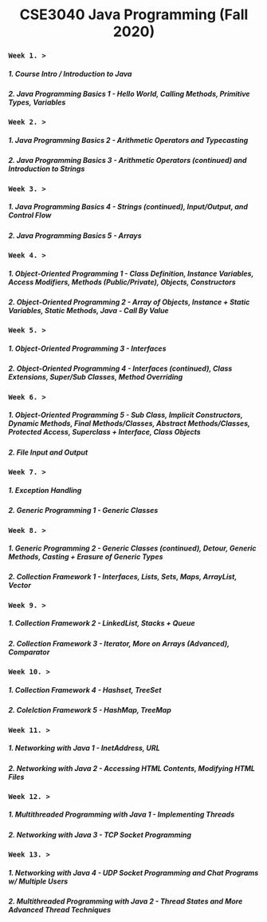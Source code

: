 # <h1 align="center"> CSE3040 Java Programming (Fall 2020)

### **`Week 1. >`** 
##### 1. Course Intro / Introduction to Java
##### 2. Java Programming Basics 1 - Hello World, Calling Methods, Primitive Types, Variables

### **`Week 2. >`**
##### 1. Java Programming Basics 2 - Arithmetic Operators and Typecasting 
##### 2. Java Programming Basics 3 - Arithmetic Operators (continued) and Introduction to Strings

### **`Week 3. >`** 
##### 1. Java Programming Basics 4 - Strings (continued), Input/Output, and Control Flow
##### 2. Java Programming Basics 5 - Arrays

### **`Week 4. >`**
##### 1. Object-Oriented Programming 1 - Class Definition, Instance Variables, Access Modifiers, Methods (Public/Private), Objects, Constructors
##### 2. Object-Oriented Programming 2 - Array of Objects, Instance + Static Variables, Static Methods, Java - Call By Value

### **`Week 5. >`**
##### 1. Object-Oriented Programming 3 - Interfaces
##### 2. Object-Oriented Programming 4 - Interfaces (continued), Class Extensions, Super/Sub Classes, Method Overriding 

### **`Week 6. >`**
##### 1. Object-Oriented Programming 5 - Sub Class, Implicit Constructors, Dynamic Methods, Final Methods/Classes, Abstract Methods/Classes, Protected Access, Superclass + Interface, Class Objects
##### 2. File Input and Output

### **`Week 7. >`**
##### 1. Exception Handling
##### 2. Generic Programming 1 - Generic Classes

### **`Week 8. >`**
##### 1. Generic Programming 2 - Generic Classes (continued), Detour, Generic Methods, Casting + Erasure of Generic Types
##### 2. Collection Framework 1 - Interfaces, Lists, Sets, Maps, ArrayList, Vector

### **`Week 9. >`**
##### 1. Collection Framework 2 - LinkedList, Stacks + Queue
##### 2. Collection Framework 3 - Iterator, More on Arrays (Advanced), Comparator

### **`Week 10. >`**
##### 1. Collection Framework 4 - Hashset, TreeSet
##### 2. Colelction Framework 5 - HashMap, TreeMap

### **`Week 11. >`**
##### 1. Networking with Java 1 - InetAddress, URL
##### 2. Networking with Java 2 - Accessing HTML Contents, Modifying HTML Files

### **`Week 12. >`**
##### 1. Multithreaded Programming with Java 1 - Implementing Threads
##### 2. Networking with Java 3 - TCP Socket Programming

### **`Week 13. >`**
##### 1. Networking with Java 4 - UDP Socket Programming and Chat Programs w/ Multiple Users
##### 2. Multithreaded Programming with Java 2 - Thread States and More Advanced Thread Techniques
